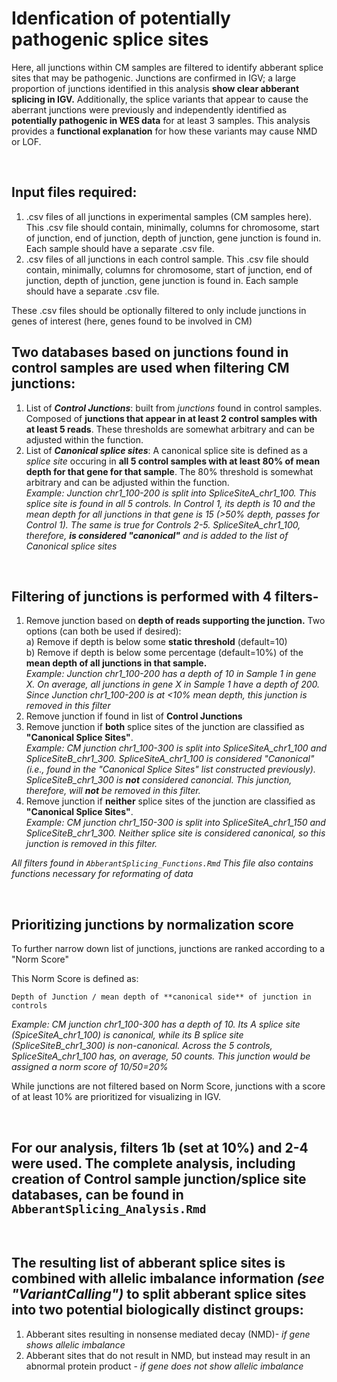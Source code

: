# Idenfication of potentially pathogenic splice sites

Here, all junctions within CM samples are filtered to identify abberant splice sites that may be pathogenic. Junctions are confirmed in IGV; a large proportion of junctions identified in this analysis **show clear abberant splicing in IGV.** Additionally, the splice variants that appear to cause the aberrant junctions were previously and independently identified as **potentially pathogenic in WES data** for at least 3 samples. This analysis provides a **functional explanation** for how these variants may cause NMD or LOF.

<br/>

## Input files required:

1) .csv files of all junctions in experimental samples (CM samples here). This .csv file should contain, minimally, columns for chromosome, start of junction, end of junction, depth of junction, gene junction is found in. Each sample should have a separate .csv file.
2) .csv files of all junctions in each control sample. This .csv file should contain, minimally, columns for chromosome, start of junction, end of junction, depth of junction, gene junction is found in. Each sample should have a separate .csv file.

These .csv files should be optionally filtered to only include junctions in genes of interest (here, genes found to be involved in CM)

## Two databases based on **junctions found in control samples** are used when filtering CM junctions:

1) List of ***Control Junctions***: built from *junctions* found in control samples. Composed of **junctions that appear in at least 2 control samples with at least 5 reads**. These thresholds are somewhat arbitrary and can be adjusted within the function.
2) List of ***Canonical splice sites***: A canonical splice site is defined as a *splice site* occuring in **all 5 control samples with at least 80% of mean depth for that gene for that sample**. The 80% threshold is somewhat arbitrary and can be adjusted within the function.  
*Example: Junction chr1_100-200 is split into SpliceSiteA_chr1_100. This splice site is found in all 5 controls. In Control 1, its depth is 10 and the mean depth for all junctions in that gene is 15 (>50% depth, passes for Control 1). The same is true for Controls 2-5. SpliceSiteA_chr1_100, therefore, **is considered "canonical"** and is added to the list of Canonical splice sites*
<br/>

## Filtering of junctions is performed with 4 filters- 

1) Remove junction based on **depth of reads supporting the junction.** Two options (can both be used if desired):  
  a) Remove if depth is below some **static threshold** (default=10)  
  b) Remove if depth is below some percentage (default=10%) of the **mean depth of all junctions in that sample.**  
    *Example: Junction chr1_100-200 has a depth of 10 in Sample 1 in gene X. On average, all junctions in gene X in Sample 1 have a depth of 200. Since Junction chr1_100-200 is at <10% mean depth, this junction is removed in this filter*
2) Remove junction if found in list of **Control Junctions**
3) Remove junction if **both** splice sites of the junction are classified as **"Canonical Splice Sites"**.  
*Example: CM junction chr1_100-300 is split into SpliceSiteA_chr1_100 and SpliceSiteB_chr1_300. SpliceSiteA_chr1_100 is considered "Canonical" (i.e., found in the "Canonical Splice Sites" list constructed previously). SpliceSiteB_chr1_300 is **not** considered canoncial. This junction, therefore, will **not** be removed in this filter.*
4) Remove junction if **neither** splice sites of the junction are classified as **"Canonical Splice Sites"**.  
*Example: CM junction chr1_150-300 is split into SpliceSiteA_chr1_150 and SpliceSiteB_chr1_300. Neither splice site is considered canonical, so this junction is removed in this filter.*

*All filters found in `AbberantSplicing_Functions.Rmd` This file also contains functions necessary for reformating of data*

<br/>

## Prioritizing junctions by normalization score
To further narrow down list of junctions, junctions are ranked according to a "Norm Score"

This Norm Score is defined as:
  
  `Depth of Junction / mean depth of **canonical side** of junction in controls`
  
*Example: CM junction chr1_100-300 has a depth of 10. Its A splice site (SpiceSiteA_chr1_100) is canonical, while its B splice site (SpliceSiteB_chr1_300) is non-canonical. Across the 5 controls, SpliceSiteA_chr1_100 has, on average, 50 counts. This junction would be assigned a norm score of 10/50=20%*

While junctions are not filtered based on Norm Score, junctions with a score of at least 10% are prioritized for visualizing in IGV.

<br/>

## For our analysis, filters 1b (set at 10%) and 2-4 were used. The complete analysis, including creation of Control sample junction/splice site databases, can be found in `AbberantSplicing_Analysis.Rmd`

<br/>



## The resulting list of abberant splice sites is combined with allelic imbalance information *(see "VariantCalling")* to split abberant splice sites into **two potential biologically distinct groups:**

1) Abberant sites resulting in nonsense mediated decay (NMD)- *if gene shows allelic imbalance*
2) Abberant sites that do not result in NMD, but instead may result in an abnormal protein product - *if gene does not show allelic imbalance*
